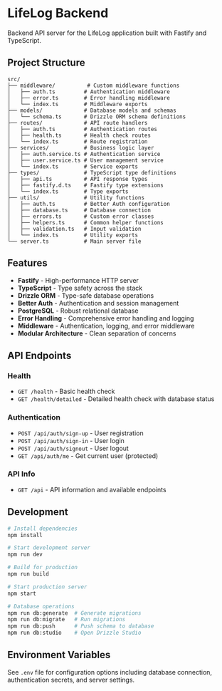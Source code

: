 # LifeLog Backend

Backend API server for the LifeLog application built with Fastify and TypeScript.

## Project Structure

```
src/
├── middleware/          # Custom middleware functions
│   ├── auth.ts         # Authentication middleware
│   ├── error.ts        # Error handling middleware
│   └── index.ts        # Middleware exports
├── models/             # Database models and schemas
│   └── schema.ts       # Drizzle ORM schema definitions
├── routes/             # API route handlers
│   ├── auth.ts         # Authentication routes
│   ├── health.ts       # Health check routes
│   └── index.ts        # Route registration
├── services/           # Business logic layer
│   ├── auth.service.ts # Authentication service
│   ├── user.service.ts # User management service
│   └── index.ts        # Service exports
├── types/              # TypeScript type definitions
│   ├── api.ts          # API response types
│   ├── fastify.d.ts    # Fastify type extensions
│   └── index.ts        # Type exports
├── utils/              # Utility functions
│   ├── auth.ts         # Better Auth configuration
│   ├── database.ts     # Database connection
│   ├── errors.ts       # Custom error classes
│   ├── helpers.ts      # Common helper functions
│   ├── validation.ts   # Input validation
│   └── index.ts        # Utility exports
└── server.ts           # Main server file
```

## Features

- **Fastify** - High-performance HTTP server
- **TypeScript** - Type safety across the stack
- **Drizzle ORM** - Type-safe database operations
- **Better Auth** - Authentication and session management
- **PostgreSQL** - Robust relational database
- **Error Handling** - Comprehensive error handling and logging
- **Middleware** - Authentication, logging, and error middleware
- **Modular Architecture** - Clean separation of concerns

## API Endpoints

### Health
- `GET /health` - Basic health check
- `GET /health/detailed` - Detailed health check with database status

### Authentication
- `POST /api/auth/sign-up` - User registration
- `POST /api/auth/sign-in` - User login
- `POST /api/auth/signout` - User logout
- `GET /api/auth/me` - Get current user (protected)

### API Info
- `GET /api` - API information and available endpoints

## Development

```bash
# Install dependencies
npm install

# Start development server
npm run dev

# Build for production
npm run build

# Start production server
npm start

# Database operations
npm run db:generate  # Generate migrations
npm run db:migrate   # Run migrations
npm run db:push      # Push schema to database
npm run db:studio    # Open Drizzle Studio
```

## Environment Variables

See `.env` file for configuration options including database connection, authentication secrets, and server settings.